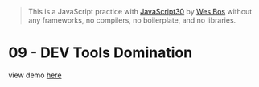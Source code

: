 > This is a JavaScript practice with [JavaScript30](https://javascript30.com/) by [Wes Bos](https://github.com/wesbos) without any frameworks, no compilers, no boilerplate, and no libraries.

# 09 - DEV Tools Domination

view demo [here](https://shamgurav96.github.io/JS30/08-Dev-Tools-With-Domination/index.html)




